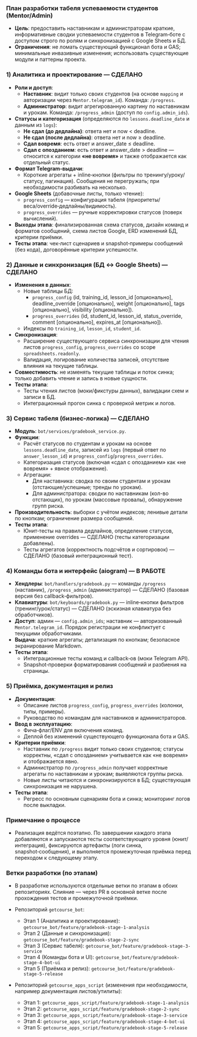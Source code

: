 ### План разработки табеля успеваемости студентов (Mentor/Admin)

- **Цель**: предоставить наставникам и администраторам краткие, информативные сводки успеваемости студентов в Telegram‑боте с доступом строго по ролям и синхронизацией с Google Sheets и БД.
- **Ограничения**: не ломать существующий функционал бота и GAS; минимальные инвазивные изменения; использовать существующие модули и паттерны проекта.

### 1) Аналитика и проектирование — СДЕЛАНО
- **Роли и доступ**:
  - **Наставник**: видит только своих студентов (на основе `mapping` и авторизации через `Mentor.telegram_id`). Команда: `/progress`.
  - **Администратор**: видит агрегированную картину по наставникам и урокам. Команда: `/progress_admin` (доступ по `config.admin_ids`).
- **Статусы и категоризация** (определяются по `lessons.deadline_date` и данным из `logs`):
  - **Не сдал (до дедлайна)**: ответа нет и now < deadline.
  - **Не сдал (после дедлайна)**: ответа нет и now ≥ deadline.
  - **Сдал вовремя**: есть ответ и answer_date ≤ deadline.
  - **Сдал с опозданием**: есть ответ и answer_date > deadline — относится к категории **«не вовремя»** и также отображается как отдельный статус.
- **Формат Telegram‑выдачи**:
  - Короткие агрегаты + inline‑кнопки (фильтры по тренингу/уроку/статусу, пагинация). Сообщения не перегружать; при необходимости разбивать на несколько.
- **Google Sheets** (добавочные листы, только чтение):
  - `progress_config` — конфигурация табеля (приоритеты/веса/override‑дедлайны/видимость).
  - `progress_overrides` — ручные корректировки статусов (поверх вычислений).
- **Выходы этапа**: финализированная схема статусов, дизайн команд и форматов сообщений, схема листов Google, ERD изменений БД, критерии приёмки.
- **Тесты этапа**: чек‑лист сценариев и snapshot‑примеры сообщений (без кода), договорённые критерии успешности.

### 2) Данные и синхронизация (БД ↔ Google Sheets) — СДЕЛАНО
- **Изменения в данных**:
  - Новые таблицы БД:
    - `progress_config` (id, training_id, lesson_id [опционально], deadline_override [опционально], weight [опционально], tags [опционально], visibility [опционально]).
    - `progress_overrides` (id, student_id, lesson_id, status_override, comment [опционально], expires_at [опционально]).
  - Индексы по `training_id`, `lesson_id`, `student_id`.
- **Синхронизация**:
  - Расширение существующего сервиса синхронизации для чтения листов `progress_config`, `progress_overrides` cо scope `spreadsheets.readonly`.
  - Валидация, логирование количества записей, отсутствие влияния на текущие таблицы.
- **Совместимость**: не изменять текущие таблицы и поток синка; только добавить чтение и запись в новые сущности.
- **Тесты этапа**:
  - Тесты чтения листов (моки/фикстуры данных), валидации схем и записи в БД.
  - Интеграционный прогон синка с проверкой метрик и логов.

### 3) Сервис табеля (бизнес‑логика) — СДЕЛАНО
- **Модуль**: `bot/services/gradebook_service.py`.
- **Функции**:
  - Расчёт статусов по студентам и урокам на основе `lessons.deadline_date`, записей из `logs` (первый ответ по `answer_lesson_id`) и `progress_config`/`progress_overrides`.
  - Категоризация статусов (включая «сдал с опозданием» как «не вовремя» + явное отображение).
  - Агрегации:
    - Для наставника: сводка по своим студентам и урокам (отстающие/успешные; тренды по урокам).
    - Для администратора: сводки по наставникам (кол-во отстающих), по урокам (массовые провалы), обнаружение групп риска.
- **Производительность**: выборки с учётом индексов; ленивые детали по кнопкам; ограничение размера сообщений.
- **Тесты этапа**:
  - Юнит‑тесты на правила дедлайнов, определение статусов, применение overrides — СДЕЛАНО (тесты категоризации добавлены).
  - Тесты агрегатов (корректность подсчётов и сортировок) — СДЕЛАНО (базовый интеграционный тест).

### 4) Команды бота и интерфейс (aiogram) — В РАБОТЕ
- **Хендлеры**: `bot/handlers/gradebook.py` — команды `/progress` (наставник), `/progress_admin` (администратор) — СДЕЛАНО (базовая версия без callback‑фильтров).
- **Клавиатуры**: `bot/keyboards/gradebook.py` — inline‑кнопки фильтров (тренинг/урок/статус) — СДЕЛАНО (эскизная клавиатура без обработчиков).
- **Доступ**: админ — `config.admin_ids`; наставник — авторизованный `Mentor.telegram_id`. Порядок регистрации не конфликтует с текущими обработчиками.
- **Выдача**: краткие агрегаты; детализация по кнопкам; безопасное экранирование Markdown.
- **Тесты этапа**:
  - Интеграционные тесты команд и callback‑ов (моки Telegram API).
  - Snapshot‑проверки форматирования сообщений и разбиения на страницы.

### 5) Приёмка, документация и релиз
- **Документация**:
  - Описание листов `progress_config`, `progress_overrides` (колонки, типы, примеры).
  - Руководство по командам для наставников и администраторов.
- **Ввод в эксплуатацию**:
  - Фича‑флаг/ENV для включения команд.
  - Деплой без изменений существующего функционала бота и GAS.
- **Критерии приёмки**:
  - Наставник по `/progress` видит только своих студентов; статусы корректны, «сдал с опозданием» учитывается как «не вовремя» и отображается явно.
  - Администратор по `/progress_admin` получает корректные агрегаты по наставникам и урокам; выявляются группы риска.
  - Новые листы читаются и синхронизируются в БД; существующая синхронизация не нарушена.
- **Тесты этапа**:
  - Регресс по основным сценариям бота и синка; мониторинг логов после выкладки.

### Примечание о процессе
- Реализация ведётся поэтапно. По завершении каждого этапа добавляются и запускаются тесты соответствующего уровня (юнит/интеграция), фиксируются артефакты (логи синка, snapshot‑сообщения), и выполняется промежуточная приёмка перед переходом к следующему этапу.

### Ветки разработки (по этапам)
- В разработке используются отдельные ветки по этапам в обоих репозиториях. Слияние — через PR в основной ветке после прохождения тестов и промежуточной приёмки.

- Репозиторий `getcourse_bot`:
  - Этап 1 (Аналитика и проектирование): `getcourse_bot/feature/gradebook-stage-1-analysis`
  - Этап 2 (Данные и синхронизация): `getcourse_bot/feature/gradebook-stage-2-sync`
  - Этап 3 (Сервис табеля): `getcourse_bot/feature/gradebook-stage-3-service`
  - Этап 4 (Команды бота и UI): `getcourse_bot/feature/gradebook-stage-4-bot-ui`
  - Этап 5 (Приёмка и релиз): `getcourse_bot/feature/gradebook-stage-5-release`

- Репозиторий `getcourse_apps_script` (изменения при необходимости, например документация листов/утилиты):
  - Этап 1: `getcourse_apps_script/feature/gradebook-stage-1-analysis`
  - Этап 2: `getcourse_apps_script/feature/gradebook-stage-2-sync`
  - Этап 3: `getcourse_apps_script/feature/gradebook-stage-3-service`
  - Этап 4: `getcourse_apps_script/feature/gradebook-stage-4-bot-ui`
  - Этап 5: `getcourse_apps_script/feature/gradebook-stage-5-release`
